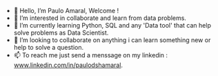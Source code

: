 - 👋 Hello, I’m Paulo Amaral, Welcome ! 
- 👀 I’m interested in collaborate and learn from data problems.
- 🌱 I’m currently learning Python, SQL and any 'Data tool' that can help solve problems as Data Scientist.
- 💞️ I’m looking to collaborate on anything i can learn something new or help to solve a question.
- 📫 To reach me just send a menssage on my linkedin : www.linkedin.com/in/paulodshamaral.
